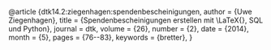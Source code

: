 @article {dtk14.2:ziegenhagen:spendenbescheinigungen,
  author        = {Uwe Ziegenhagen},
  title         = {Spendenbescheinigungen erstellen mit \LaTeX{}, SQL und Python},
  journal       = dtk,
  volume        = {26},
  number        = {2},
  date          = {2014},
  month         = {5},
  pages         = {76--83},
  keywords      = {bretter},
}